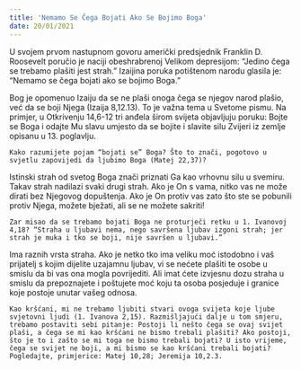```yaml
---
title: 'Nemamo Se Čega Bojati Ako Se Bojimo Boga'
date: 20/01/2021
---
```


U svojem prvom nastupnom govoru američki predsjednik Franklin D. Roosevelt poručio je naciji obeshrabrenoj Velikom depresijom: “Jedino čega se trebamo plašiti jest strah.” Izaijina poruka potištenom narodu glasila je: “Nemamo se čega bojati ako se bojimo Boga.”

Bog je opomenuo Izaiju da se ne plaši onoga čega se njegov narod plašio, već da se boji Njega (Izaija 8,12.13). To je važna tema u Svetome pismu. Na primjer, u Otkrivenju 14,6-12 tri anđela širom svijeta objavljuju poruku: Bojte se Boga i odajte Mu slavu umjesto da se bojite i slavite silu Zvijeri iz zemlje opisanu u 13. poglavlju.

`Kako razumijete pojam “bojati se” Boga? Što to znači, pogotovo u svjetlu zapovijedi da ljubimo Boga (Matej 22,37)?`

Istinski strah od svetog Boga znači priznati Ga kao vrhovnu silu u svemiru. Takav strah nadilazi svaki drugi strah. Ako je On s vama, nitko vas ne može dirati bez Njegovog dopuštenja. Ako je On protiv vas zato što ste se pobunili protiv Njega, možete bježati, ali se ne možete sakriti!

`Zar misao da se trebamo bojati Boga ne proturječi retku u 1. Ivanovoj 4,18? “Straha u ljubavi nema, nego savršena ljubav izgoni strah; jer strah je muka i tko se boji, nije savršen u ljubavi.”`

Ima raznih vrsta straha. Ako je netko tko ima veliku moć istodobno i vaš prijatelj s kojim dijelite uzajamnu ljubav, vi se nećete plašiti te osobe u smislu da bi vas ona mogla povrijediti. Ali imat ćete izvjesnu dozu straha u smislu da prepoznajete i poštujete moć koju ta osoba posjeduje i granice koje postoje unutar vašeg odnosa.

`Kao kršćani, mi ne trebamo ljubiti stvari ovoga svijeta koje ljube svjetovni ljudi (1. Ivanova 2,15). Razmišljajući dalje u tom smjeru, trebamo postaviti sebi pitanje: Postoji li nešto čega se ovaj svijet plaši, a čega se mi kao kršćani ne bismo trebali plašiti? Ako postoji, što je to i zašto se mi toga ne bismo trebali bojati? U isto vrijeme, čega se svijet ne boji, a mi bismo se kao kršćani trebali bojati? Pogledajte, primjerice: Matej 10,28; Jeremija 10,2.3.`